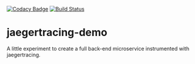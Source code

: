 [![Codacy Badge](https://api.codacy.com/project/badge/Grade/e6c028039dc54faf94b81b4853f9fccb)](https://app.codacy.com/app/sagrath23/jaegertracing-demo?utm_source=github.com&utm_medium=referral&utm_content=sagrath23/jaegertracing-demo&utm_campaign=Badge_Grade_Settings)
[![Build Status](https://travis-ci.org/sagrath23/jaegertracing-demo.svg?branch=master)](https://travis-ci.org/sagrath23/jaegertracing-demo)
# jaegertracing-demo

A little experiment to create a full back-end microservice instrumented with jaegertracing.
